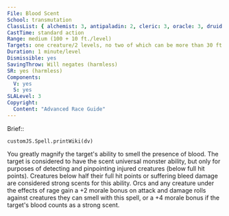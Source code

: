 ```yaml
---
File: Blood Scent
School: transmutation
ClassList: { alchemist: 3, antipaladin: 2, cleric: 3, oracle: 3, druid: 3, inquisitor: 3, ranger: 2, sorcerer: 3, wizard: 3, witch: 3, bloodrager: 3, psychic: 3 }
CastTime: standard action
Range: medium (100 + 10 ft./level)
Targets: one creature/2 levels, no two of which can be more than 30 ft. apart
Duration: 1 minute/level
Dismissible: yes
SavingThrow: Will negates (harmless)
SR: yes (harmless)
Components:
  V: yes
  S: yes
SLALevel: 3
Copyright:
  Content: "Advanced Race Guide"
---
```

Brief:: 

```dataviewjs
customJS.Spell.printWiki(dv)
```

You greatly magnify the target's ability to smell the presence of blood. The target is considered to have the scent universal monster ability, but only for purposes of detecting and pinpointing injured creatures (below full hit points). Creatures below half their full hit points or suffering bleed damage are considered strong scents for this ability.  Orcs and any creature under the effects of rage gain a +2 morale bonus on attack and damage rolls against creatures they can smell with this spell, or a +4 morale bonus if the target's blood counts as a strong scent.
